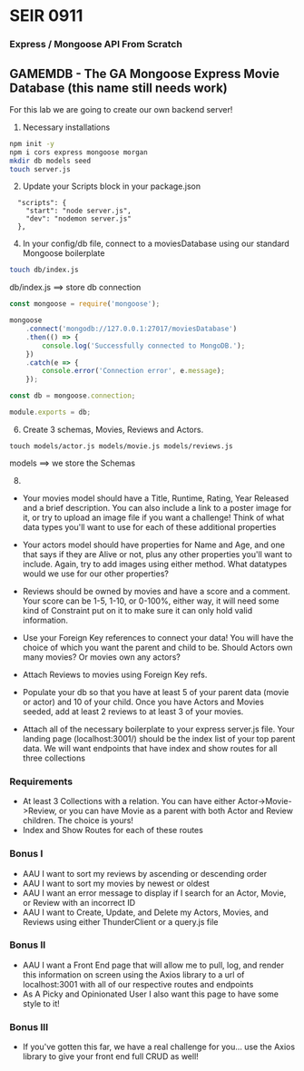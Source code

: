 # SEIR 0911

### Express / Mongoose API From Scratch

## GAMEMDB - The GA Mongoose Express Movie Database (this name still needs work)

For this lab we are going to create our own backend server! 

1) Necessary installations

```sh
npm init -y
npm i cors express mongoose morgan
mkdir db models seed
touch server.js
```

2) Update your Scripts block in your package.json
```
  "scripts": {
    "start": "node server.js",
    "dev": "nodemon server.js"
  },
```

4) In your config/db file, connect to a moviesDatabase using our standard Mongoose boilerplate
```sh
touch db/index.js
```
db/index.js ==> store db connection
```js
const mongoose = require('mongoose');

mongoose
    .connect('mongodb://127.0.0.1:27017/moviesDatabase')
    .then(() => {
        console.log('Successfully connected to MongoDB.');
    })
    .catch(e => {
        console.error('Connection error', e.message);
    });

const db = mongoose.connection;

module.exports = db;
```

6) Create 3 schemas, Movies, Reviews and Actors.

```
touch models/actor.js models/movie.js models/reviews.js

```
models ==> we store the Schemas

8) 

-  Your movies model should have a Title, Runtime, Rating, Year Released and a brief description. You can also include a link to a poster image for it, or try to upload an image file if you want a challenge! Think of what data types you'll want to use for each of these additional properties

- Your actors model should have properties for Name and Age, and one that says if they are Alive or not, plus any other properties you'll want to include. Again, try to add images using either method. What datatypes would we use for our other properties?

- Reviews should be owned by movies and have a score and a comment. Your score can be 1-5, 1-10, or 0-100%, either way, it will need some kind of Constraint put on it to make sure it can only hold valid information.

- Use your Foreign Key references to connect your data! You will have the choice of which you want the parent and child to be. Should Actors own many movies? Or movies own any actors?

- Attach Reviews to movies using Foreign Key refs.

- Populate your db so that you have at least 5 of your parent data (movie or actor) and 10 of your child. Once you have Actors and Movies seeded, add at least 2 reviews to at least 3 of your movies.

- Attach all of the necessary boilerplate to your express server.js file. Your landing page (localhost:3001/) should be the index list of your top parent data. We will want endpoints that have index and show routes for all three collections


### Requirements

- At least 3 Collections with a relation. You can have either Actor->Movie->Review, or you can have Movie as a parent with both Actor and Review children. The choice is yours!
- Index and Show Routes for each of these routes


### Bonus I
- AAU I want to sort my reviews by ascending or descending order
- AAU I want to sort my movies by newest or oldest
- AAU I want an error message to display if I search for an Actor, Movie, or Review with an incorrect ID
- AAU I want to Create, Update, and Delete my Actors, Movies, and Reviews using either ThunderClient or a query.js file


### Bonus II

- AAU I want a Front End page that will allow me to pull, log, and render this information on screen using the Axios library to a url of localhost:3001 with all of our respective routes and endpoints
- As A Picky and Opinionated User I also want this page to have some style to it!

### Bonus III
- If you've gotten this far, we have a real challenge for you... use the Axios library to give your front end full CRUD as well!
